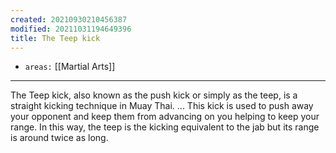 ```yaml
---
created: 20210930210456387
modified: 20211031194649396
title: The Teep kick
---
```


- `areas:` [[Martial Arts]]

---

The Teep kick, also known as the push kick or simply as the teep, is a straight kicking technique in Muay Thai. ... This kick is used to push away your opponent and keep them from advancing on you helping to keep your range. In this way, the teep is the kicking equivalent to the jab but its range is around twice as long.
